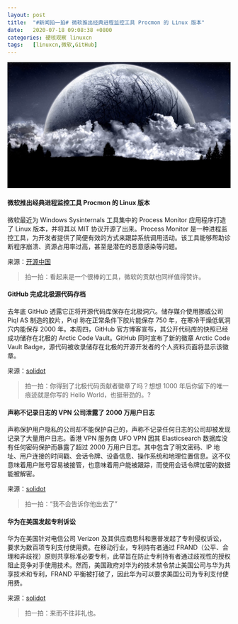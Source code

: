 ```yaml
---
layout: post
title:	"#新闻拍一拍# 微软推出经典进程监控工具 Procmon 的 Linux 版本"
date:	2020-07-18 09:08:38 +0800 
categories:	硬核观察 linuxcn 
tags:	[linuxcn,微软,GitHub]
---
```



![](/Asserts/Images/album/202007/18/090808hlrh41zhfwq8vf8b.jpg)


#### 微软推出经典进程监控工具 Procmon 的 Linux 版本


微软最近为 Windows Sysinternals 工具集中的 Process Monitor 应用程序打造了 Linux 版本，并将其以 MIT 协议开源了出来。Process Monitor 是一种进程监控工具，为开发者提供了简便有效的方式来跟踪系统调用活动。该工具能够帮助诊断程序崩溃、资源占用率过高，甚至是潜在的恶意感染等问题。


来源：[开源中国](https://www.oschina.net/news/117284/procmon-for-linux)



> 
> 拍一拍：看起来是一个很棒的工具，微软的贡献也同样值得赞许。
> 
> 
> 


#### GitHub 完成北极源代码存档


去年底 GitHub 透露它正将开源代码库保存在北极洞穴。储存媒介使用挪威公司 Piql AS 制造的胶片，Piql 称在正常条件下胶片能保存 750 年，在寒冷干燥低氧洞穴内能保存 2000 年。本周四，GitHub 官方博客宣布，其公开代码库的快照已经成功储存在北极的 Arctic Code Vault。GitHub 同时宣布了新的徽章 Arctic Code Vault Badge，源代码被收录储存在北极的开源开发者的个人资料页面将显示该徽章。


来源：[solidot](https://www.solidot.org/story?sid=64976)



> 
> 拍一拍：你得到了北极代码贡献者徽章了吗？想想 1000 年后你留下的唯一痕迹就是你写的 Hello World，也挺带劲的。?
> 
> 
> 


#### 声称不记录日志的 VPN 公司泄露了 2000 万用户日志


声称保护用户隐私的公司却不能保护自己的，声称不记录任何日志的公司却被发现记录了大量用户日志。香港 VPN 服务商 UFO VPN 因其 Elasticsearch 数据库没有任何密码保护而暴露了超过 2000 万用户日志。其中包含了明文密码、IP 地址、用户连接的时间戳、会话令牌、设备信息、操作系统和地理位置信息。这不仅意味着用户账号容易被接管，也意味着用户能被跟踪，而使用会话令牌加密的数据能被解密。


来源：[solidot](https://www.solidot.org/story?sid=64970)



> 
> 拍一拍：“我不会告诉你他出去了”
> 
> 
> 


#### 华为在美国发起专利诉讼


华为在美国针对电信公司 Verizon 及其供应商思科和惠普发起了专利侵权诉讼，要求为数百项专利支付使用费。在移动行业，专利持有者通过 FRAND（公平、合理和非歧视）原则共享标准必要专利，此举旨在防止专利持有者通过歧视性的授权阻止竞争对手使用技术。然而，美国政府对华为的技术禁令禁止美国公司与华为共享技术和专利，FRAND 平衡被打破了，因此华为可以要求美国公司为专利支付使用费。


来源：[solidot](https://www.solidot.org/story?sid=64966)



> 
> 拍一拍：来而不往非礼也。
> 
> 
>
